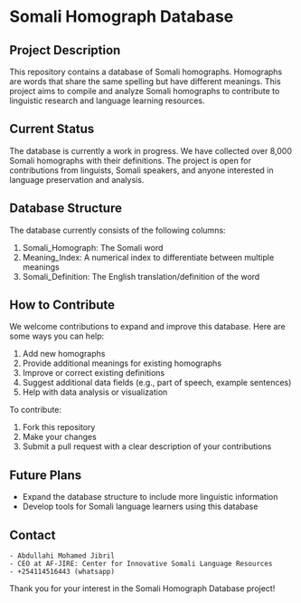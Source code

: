 # Somali Homograph Database

   ## Project Description
   This repository contains a database of Somali homographs. Homographs are words that share the same spelling but have different meanings. This project aims to compile and analyze Somali homographs to contribute to linguistic research and language learning resources.

   ## Current Status
   The database is currently a work in progress. We have collected over 8,000 Somali homographs with their definitions. The project is open for contributions from linguists, Somali speakers, and anyone interested in language preservation and analysis.

   ## Database Structure
   The database currently consists of the following columns:
   1. Somali_Homograph: The Somali word
   2. Meaning_Index: A numerical index to differentiate between multiple meanings
   3. Somali_Definition: The English translation/definition of the word

   ## How to Contribute
   We welcome contributions to expand and improve this database. Here are some ways you can help:
   1. Add new homographs
   2. Provide additional meanings for existing homographs
   3. Improve or correct existing definitions
   4. Suggest additional data fields (e.g., part of speech, example sentences)
   5. Help with data analysis or visualization

   To contribute:
   1. Fork this repository
   2. Make your changes
   3. Submit a pull request with a clear description of your contributions

   ## Future Plans
   - Expand the database structure to include more linguistic information
   - Develop tools for Somali language learners using this database

   ## Contact
    - Abdullahi Mohamed Jibril
    - CEO at AF-JIRE: Center for Innovative Somali Language Resources 
    - +254114516443 (whatsapp)


   Thank you for your interest in the Somali Homograph Database project!
